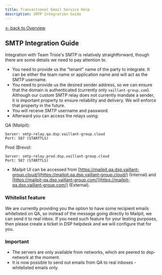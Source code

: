 ```yaml
---
title: Transactional Email Service Help
description: SMTP Integration Guide
---
```


[&larr; back to Overview](/email)

## SMTP Integration Guide
Integration with Team Trixie's SMTP is relatively straightforward, though there are some details we need to pay attention to.

* You need to provide us the "tenant" name of the party to integrate. It can be either the team name or application name and will act as the SMTP username.
* You need to provide us the desired sender address, so we can ensure that the domain is authenticated (currently only `vaillant-group.com`). Although our custom SMTP relay does not currently mandate a sender, it is important property to ensure reliability and delivery. We will enforce that property in the future.
* You will receive SMTP username and password.
* Afterward you can access the relays using:

QA (Mailpit):
```
Server: smtp-relay.qa.dsp.vaillant-group.cloud
Port: 587 (STARTTLS)
```
Prod (Brevo):
```
Server: smtp-relay.prod.dsp.vaillant-group.cloud
Port: 587 (STARTTLS)
```
* Mailpit UI can be accessed from [https://mailpit.qa.dsp.vaillant-group.cloud/](https://mailpit.qa.dsp.vaillant-group.cloud/) (Internal) and [https://mailpit-qa.dsp.vaillant-group.com/](https://mailpit-qa.dsp.vaillant-group.com/) (External).

### Whitelist feature
We are currently providing you the option to have some recipient emails whitelisted on QA, so instead of the message going directly to Mailpit, we can send it to real inbox.
If you need such feature for your testing purposes, then please create a ticket in DSP helpdesk and we will configure that for you.

### Important 
* The servers are only available from networks, which are peered to dsp-network at the moment.
* It is now possible to send out emails from QA to real inboxes - whitelisted emails only.